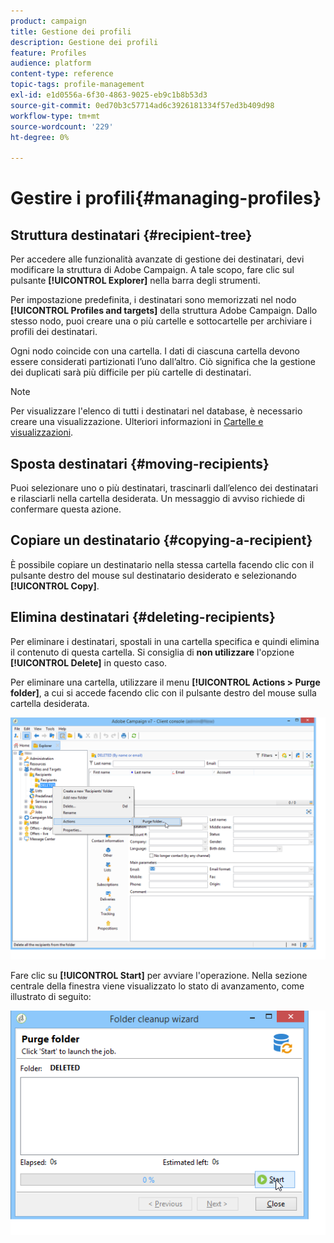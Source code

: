```yaml
---
product: campaign
title: Gestione dei profili
description: Gestione dei profili
feature: Profiles
audience: platform
content-type: reference
topic-tags: profile-management
exl-id: e1d0556a-6f30-4863-9025-eb9c1b8b53d3
source-git-commit: 0ed70b3c57714ad6c3926181334f57ed3b409d98
workflow-type: tm+mt
source-wordcount: '229'
ht-degree: 0%

---
```


# Gestire i profili{#managing-profiles}



## Struttura destinatari {#recipient-tree}

Per accedere alle funzionalità avanzate di gestione dei destinatari, devi modificare la struttura di Adobe Campaign. A tale scopo, fare clic sul pulsante **[!UICONTROL Explorer]** nella barra degli strumenti.

Per impostazione predefinita, i destinatari sono memorizzati nel nodo **[!UICONTROL Profiles and targets]** della struttura Adobe Campaign. Dallo stesso nodo, puoi creare una o più cartelle e sottocartelle per archiviare i profili dei destinatari.

Ogni nodo coincide con una cartella. I dati di ciascuna cartella devono essere considerati partizionati l’uno dall’altro. Ciò significa che la gestione dei duplicati sarà più difficile per più cartelle di destinatari.

>[!NOTE]
>
>Per visualizzare l&#39;elenco di tutti i destinatari nel database, è necessario creare una visualizzazione. Ulteriori informazioni in [Cartelle e visualizzazioni](../../platform/using/access-management-folders.md).

## Sposta destinatari {#moving-recipients}

Puoi selezionare uno o più destinatari, trascinarli dall’elenco dei destinatari e rilasciarli nella cartella desiderata. Un messaggio di avviso richiede di confermare questa azione.

## Copiare un destinatario {#copying-a-recipient}

È possibile copiare un destinatario nella stessa cartella facendo clic con il pulsante destro del mouse sul destinatario desiderato e selezionando **[!UICONTROL Copy]**.

## Elimina destinatari {#deleting-recipients}

Per eliminare i destinatari, spostali in una cartella specifica e quindi elimina il contenuto di questa cartella. Si consiglia di **non utilizzare** l&#39;opzione **[!UICONTROL Delete]** in questo caso.

Per eliminare una cartella, utilizzare il menu **[!UICONTROL Actions > Purge folder]**, a cui si accede facendo clic con il pulsante destro del mouse sulla cartella desiderata.

![](assets/s_ncs_user_purge_folder.png)

Fare clic su **[!UICONTROL Start]** per avviare l&#39;operazione. Nella sezione centrale della finestra viene visualizzato lo stato di avanzamento, come illustrato di seguito:

![](assets/s_ncs_user_purge_folder_start.png)
